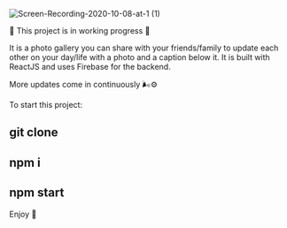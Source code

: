 ![Screen-Recording-2020-10-08-at-1 (1)](https://user-images.githubusercontent.com/35815182/95458742-df2b2300-0972-11eb-9a80-4507e3c44970.gif)

🌱 This project is in working progress 🌱

It is a photo gallery you can share with your friends/family to update each other on your day/life with a photo and a caption below it. 
It is built with ReactJS and uses Firebase for the backend. 

More updates come in continuously 🌬⚙️

To start this project:

## git clone <this repo>
## npm i
## npm start
  

Enjoy 🌼 

